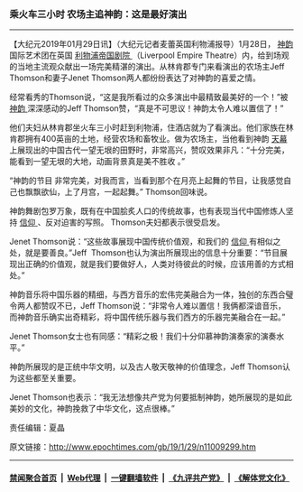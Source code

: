 ### 乘火车三小时 农场主追神韵：这是最好演出
------------------------

<p>
 【大纪元2019年01月29日讯】（大纪元记者麦蕾英国利物浦报导）1月28日，
 <a href="http://www.epochtimes.com/gb/tag/%E7%A5%9E%E9%9F%B5.html">
  神韵
 </a>
 国际艺术团在英国
 <a href="http://www.epochtimes.com/gb/tag/%E5%88%A9%E7%89%A9%E6%B5%A6%E5%B8%9D%E5%9B%BD%E5%89%A7%E9%99%A2.html">
  利物浦帝国剧院
 </a>
 （Liverpool Empire Theatre）内，给到场观的当地主流观众献出一场完美精湛的演出。从林肯郡专门来看演出的农场主Jeff Thomson和妻子Jenet Thomson两人都纷纷表达了对神韵的喜爱之情。
</p>
<p>
 经常看秀的Thomson说，“这是我所看过的众多演出中最精致最美好的一个！”被
 <a href="http://www.epochtimes.com/gb/tag/%E7%A5%9E%E9%9F%B5.html">
  神韵
 </a>
 深深感动的Jeff Thomson赞，“真是不可思议！神韵太令人难以置信了！”
</p>
<p>
 他们夫妇从林肯郡坐火车三小时赶到利物浦，住酒店就为了看演出。他们家族在林肯郡拥有400英亩的土地，经营农场和畜牧业。做为农场主，当他看到神韵
 <a href="http://www.epochtimes.com/gb/tag/%E5%A4%A9%E5%B9%95.html">
  天幕
 </a>
 上展现出的中国古代一望无垠的田野时，非常高兴，赞叹效果非凡：“十分完美，能看到一望无垠的大地，动画背景真是美不胜收 。”
</p>
<p>
 “神韵的节目 非常完美，对我而言，当看到那个在月亮上起舞的节目，让我感觉自己也飘飘欲仙，上了月宫，一起起舞。” Thomson回味说。
</p>
<p>
 神韵舞剧包罗万象，既有在中国脍炙人口的传统故事，也有表现当代中国修炼人坚持
 <a href="http://www.epochtimes.com/gb/tag/%E4%BF%A1%E4%BB%B0.html">
  信仰
 </a>
 、反对迫害的写照。 Thomson夫妇都表示很受启发。
</p>
<p>
 Jenet Thomson说：“这些故事展现中国传统价值观，和我们的
 <a href="http://www.epochtimes.com/gb/tag/%E4%BF%A1%E4%BB%B0.html">
  信仰
 </a>
 有相似之处，就是要善良。”Jeff  Thomson也认为演出所展现出的信息十分重要：“节目展现出正确的价值观，就是我们要做好人，人类对待彼此的时候，应该用善的方式相处。”
</p>
<p>
 神韵音乐将中国乐器的精细，与西方音乐的宏伟完美融合为一体，独创的东西合璧令两人都赞叹不已，Jeff Thomson说：“非常令人难以置信！我俩都深谙音乐，而神韵音乐确实出奇精彩，将中国传统乐器与我们西方的乐器完美融合在一起。”
</p>
<p>
 Jenet Thomson女士也有同感：“精彩之极！我们十分仰慕神韵演奏家的演奏水平。”
</p>
<p>
 神韵所展现的是正统中华文明，以及古人敬天敬神的价值理念，Jeff Thomson认为这些都至关重要。
</p>
<p>
 Jenet Thomson也表示：“我无法想像共产党为何要抵制神韵，她所展现的是如此美妙的文化，神韵挽救了中华文化，这点很棒。”
</p>
<p>
 责任编辑：夏晶
</p>

原文链接：http://www.epochtimes.com/gb/19/1/29/n11009299.htm


------------------------
#### [禁闻聚合首页](https://github.com/gfw-breaker/banned-news/blob/master/README.md) &nbsp;|&nbsp; [Web代理](https://github.com/gfw-breaker/open-proxy/blob/master/README.md) &nbsp;|&nbsp; [一键翻墙软件](https://github.com/gfw-breaker/nogfw/blob/master/README.md) &nbsp;|&nbsp; [《九评共产党》](https://github.com/gfw-breaker/9ping.md/blob/master/README.md#九评之一评共产党是什么) &nbsp;|&nbsp; [《解体党文化》](https://github.com/gfw-breaker/jtdwh.md/blob/master/README.md#绪论)